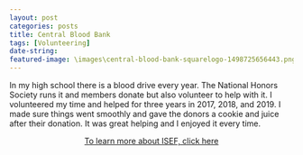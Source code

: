 ```yaml
---
layout: post
categories: posts
title: Central Blood Bank
tags: [Volunteering]
date-string: 
featured-image: \images\central-blood-bank-squarelogo-1498725656443.png
---
```

<p>
In my high school there is a blood drive every year. The National Honors Society runs it and members donate but also volunteer to help with it. I volunteered my time and helped for three years in 2017, 2018, and 2019. I made sure things went smoothly and gave the donors a cookie and juice after their donation. It was great helping and I enjoyed it every time.
</p>




<center>
<p><a href="https://www.societyforscience.org/isef/" target="_blank">To learn more about ISEF, click here</a></p>
</center>